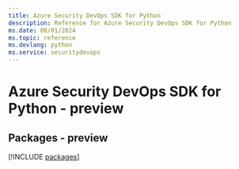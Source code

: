 ```yaml
---
title: Azure Security DevOps SDK for Python
description: Reference for Azure Security DevOps SDK for Python
ms.date: 08/01/2024
ms.topic: reference
ms.devlang: python
ms.service: securitydevops
---
```

# Azure Security DevOps SDK for Python - preview
## Packages - preview
[!INCLUDE [packages](security-devops-index.md)]